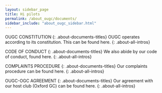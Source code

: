 ```yaml
---
layout: sidebar_page
title: Hi pilots
permalink: /about_ougc/documents/
sidebar_include: "about_ougc_sidebar.html"
---
```


OUGC CONSTITUTION
{: .about-documents-titles}
OUGC operates according to its constitution. This can be found here.
{: .about-all-intros}

CODE OF CONDUCT
{: .about-documents-titles}
We also abide by our code of conduct, found here.
{: .about-all-intros}

COMPLAINTS PROCEDURE
{: .about-documents-titles}
Our complaints procedure can be found here.
{: .about-all-intros}

OUGC-OGC AGREEMENT
{: .about-documents-titles}
Our agreement with our host club (Oxford GC) can be found here.
{: .about-all-intros}